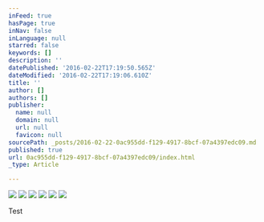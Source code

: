 ```yaml
---
inFeed: true
hasPage: true
inNav: false
inLanguage: null
starred: false
keywords: []
description: ''
datePublished: '2016-02-22T17:19:50.565Z'
dateModified: '2016-02-22T17:19:06.610Z'
title: ''
author: []
authors: []
publisher:
  name: null
  domain: null
  url: null
  favicon: null
sourcePath: _posts/2016-02-22-0ac955dd-f129-4917-8bcf-07a4397edc09.md
published: true
url: 0ac955dd-f129-4917-8bcf-07a4397edc09/index.html
_type: Article

---
```

![](https://the-grid-user-content.s3-us-west-2.amazonaws.com/479c2797-c817-43f6-952e-d20cce416538.jpg)
![](https://the-grid-user-content.s3-us-west-2.amazonaws.com/f0b3a39d-601f-4114-b165-15449935ecc2.jpg)
![](https://the-grid-user-content.s3-us-west-2.amazonaws.com/3a8a98b0-e568-4f25-9f06-b770736fe832.jpg)
![](https://the-grid-user-content.s3-us-west-2.amazonaws.com/b06988c5-340b-4110-b0d5-e98ef205a3ea.jpg)
![](https://the-grid-user-content.s3-us-west-2.amazonaws.com/7cdf8595-99d5-4b9f-8b01-12ec8f905c3e.jpg)
![](https://the-grid-user-content.s3-us-west-2.amazonaws.com/8613455c-0398-4060-a1e4-662d668d9892.jpg)

Test